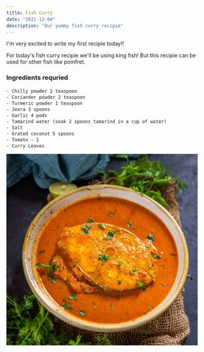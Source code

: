```yaml
---
title: Fish Curry
date: "2021-12-04"
description: "Our yummy fish curry recipie"
---
```


I'm very excited to write my first recipie today!!

For today's fish curry recipie we'll be using king fish! But this recipie can be used for other fish like pomfret.

### Ingredients requried

    - Chilly powder 2 teaspoon
    - Coriander powder 2 teaspoon
    - Turmeric powder 1 teaspoon
    - Jeera 3 spoons
    - Garlic 4 pods
    - Tamarind water (soak 2 spoons tamarind in a cup of water)
    - Salt
    - Grated coconut 5 spoons
    - Tomato - 1
    - Curry Leaves

![Fish Curry](./fish-curry.jpg)
